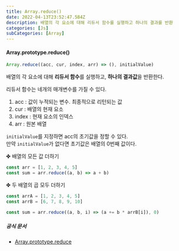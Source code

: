 ```yaml
---
title: Array.reduce()
date: 2022-04-13T23:52:47.584Z
description: 배열의 각 요소에 대해 리듀서 함수를 실행하고 하나의 결과를 반환
categories: [Js]
subCategories: [Array]
---
```


<h4 class="title">Array.prototype.reduce()</h4>

```jsx
Array.reduce((acc, cur, index, arr) => (), initialValue)
```

배열의 각 요소에 대해 **리듀서 함수**를 실행하고, **하나의 결과값**을 반환한다.

리듀서 함수는 네개의 매개변수를 가질 수 있다.

1. acc : 값이 누적되는 변수. 최종적으로 리턴되는 값
2. cur : 배열의 현재 요소
3. index : 현재 요소의 인덱스
4. arr : 원본 배열

`initialValue`를 지정하면 acc의 초기값을 정할 수 있다.
<br>
만약 `initialValue`가 없다면 초기값은 배열의 0번째 값이다.

<div class="tab bottom10">✤ 배열의 모든 값 더하기</div>

```jsx
const arr = [1, 2, 3, 4, 5]
const sum = arr.reduce((a, b) => a + b)
```

<div class="tab bottom10">✤ 두 배열의 곱 모두 더하기</div>

```jsx
const arrA = [1, 2, 3, 4, 5]
const arrB = [6, 7, 8, 9, 10]

const sum = arr.reduce((a, b, i) => (a += b * arrB[i]), 0)
```

<h5 class="title">공식 문서</h5>

- <a href="https://developer.mozilla.org/ko/docs/Web/JavaScript/Reference/Global_Objects/Array/Reduce" target="_blank">Array.prototype.reduce</a>

